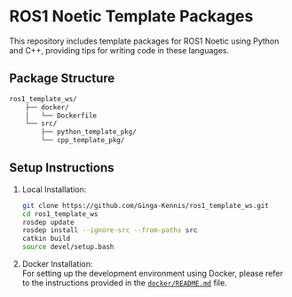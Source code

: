 # ROS1 Noetic Template Packages

This repository includes template packages for ROS1 Noetic using Python and C++, providing tips for writing code in these languages.

## Package Structure
```bash
ros1_template_ws/
    ├── docker/
    │   └── Dockerfile
    └── src/
        ├── python_template_pkg/
        └── cpp_template_pkg/
```
## Setup Instructions

1. Local Installation:
    ```bash
    git clone https://github.com/Ginga-Kennis/ros1_template_ws.git
    cd ros1_template_ws
    rosdep update
    rosdep install --ignore-src --from-paths src
    catkin build
    source devel/setup.bash
    ```

2. Docker Installation:  
    For setting up the development environment using Docker, please refer to the instructions provided in the [`docker/README.md`](docker/README.md) file.

